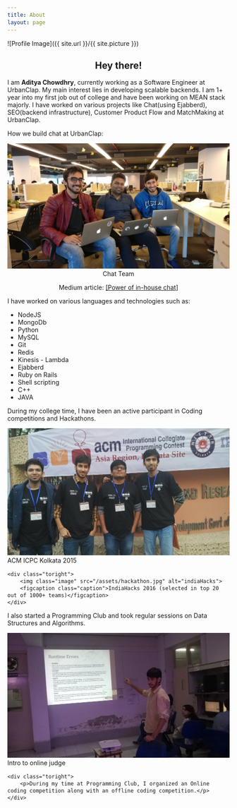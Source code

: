 ```yaml
---
title: About
layout: page
---
```

![Profile Image]({{ site.url }}/{{ site.picture }})

<center><h2>Hey there!</h2></center>
<p>I am <b>Aditya Chowdhry</b>, currently working as a Software Engineer at UrbanClap. My main interest lies in developing scalable backends. I am 1+ year into my first job out of college and have been working on MEAN stack majorly. I have worked on various projects like Chat(using Ejabberd), SEO(backend infrastructure), Customer Product Flow and MatchMaking at UrbanClap.
</p>
<p>How we build chat at UrbanClap: </p>
<center>
	<img class="image" src="/assets/chat_team.jpg" alt="chatTeam">
    <figcaption class="caption">Chat Team</figcaption>
    <p> Medium article: <a href="https://medium.com/urbanclap-engineering/power-of-in-house-chat-d05601b01e48" target="_blank">[Power of in-house chat]</a>
    </p>
</center>
<!-- ![Chat Team](/assets/chat_team.jpg) -->
<p>I have worked on various languages and technologies such as:</p>

<!-- <h2>Skills</h2> -->

<ul class="skill-list">
	<li>NodeJS</li>
	<li>MongoDb</li>
	<li>Python</li>
	<li>MySQL</li>
	<li>Git</li>
	<li>Redis</li>
	<li>Kinesis - Lambda</li>
	<li>Ejabberd</li>
	<li>Ruby on Rails</li>
	<li>Shell scripting</li>
	<li>C++</li>
	<li>JAVA</li>
</ul>

<p>During my college time, I have been an active participant in Coding competitions and Hackathons.</p>

<div class="side-by-side">
    <div class="toleft">
        <img class="image" src="/assets/acm.jpg" alt="acmICPC">
        <figcaption class="caption">ACM ICPC Kolkata 2015</figcaption>
    </div>

    <div class="toright">
    	<img class="image" src="/assets/hackathon.jpg" alt="indiaHacks">
        <figcaption class="caption">IndiaHacks 2016 (selected in top 20 out of 1000+ teams)</figcaption>
    </div>
</div>

<p>I also started a Programming Club and took regular sessions on Data Structures and Algorithms.</p>

<div class="side-by-side">
    <div class="toleft">
        <img class="image" src="/assets/session.jpg" alt="Alt Text">
        <figcaption class="caption">Intro to online judge</figcaption>
    </div>

    <div class="toright">
    	<p>During my time at Programming Club, I organized an Online coding competition along with an offline coding competition.</p>
    </div>
</div>


